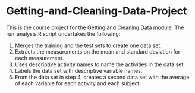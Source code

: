 # Getting-and-Cleaning-Data-Project
This is the course project for the Getting and Cleaning Data module. The run_analysis.R script undertakes the following:

1) Merges the training and the test sets to create one data set.
2) Extracts the measurements on the mean and standard deviation for each measurement.
3) Uses descriptive activity names to name the activities in the data set.
4) Labels the data set with descriptive variable names.
5) From the data set in step 4, creates a second data set with the average of each variable for each activity and each subject.
